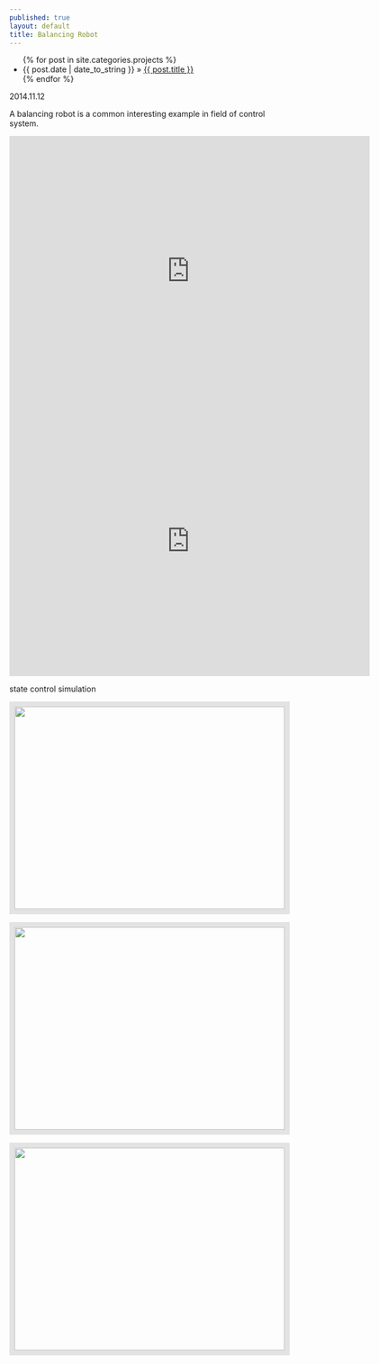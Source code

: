 ```yaml
---
published: true
layout: default
title: Balancing Robot
---
```

<div id="home">
  <ul class="posts">
    {% for post in site.categories.projects %}
      <li><span>{{ post.date | date_to_string }}</span> &raquo; <a href="{{ site.baseurl }}{{ post.url }}">{{ post.title }}</a></li>
    {% endfor %}
  </ul>
</div>
<p class="publish_date"> 2014.11.12</p>

A balancing robot is a common interesting example in field of control system. 

<iframe width="640" height="480" src="https://www.youtube.com/embed/eFX8kx1wI18" frameborder="0" allowfullscreen></iframe>
<iframe width="640" height="480" src="https://www.youtube.com/embed/su7aVd2Gg6g" frameborder="0" allowfullscreen></iframe>


state control simulation
<p> <img src="{{ site.url }}{{ site.baseurl }}/images/pendel4g.gif" style="width:480px;height:360px;border:solid 9px #e3e3e3;" />
</p>
<p> <img src="{{ site.url }}{{ site.baseurl }}/images/pendel5g.gif" style="width:480px;height:360px;border:solid 9px #e3e3e3;" />
</p>
<p> <img src="{{ site.url }}{{ site.baseurl }}/images/pendel7g.gif" style="width:480px;height:360px;border:solid 9px #e3e3e3;" />
</p>

